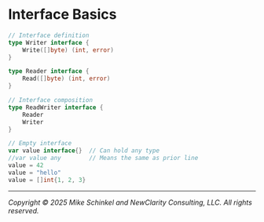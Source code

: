 # Interface Basics

```go
// Interface definition
type Writer interface {
    Write([]byte) (int, error)
}

type Reader interface {
    Read([]byte) (int, error)
}

// Interface composition
type ReadWriter interface {
    Reader
    Writer
}

// Empty interface
var value interface{}  // Can hold any type
//var value any        // Means the same as prior line
value = 42
value = "hello"
value = []int{1, 2, 3}
```

---
*Copyright © 2025 Mike Schinkel and NewClarity Consulting, LLC. All rights reserved.*
